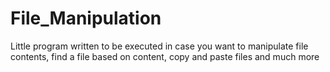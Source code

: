 # File_Manipulation
Little program written to be executed in case you want to manipulate file contents, find a file based on content, copy and paste files and much more
